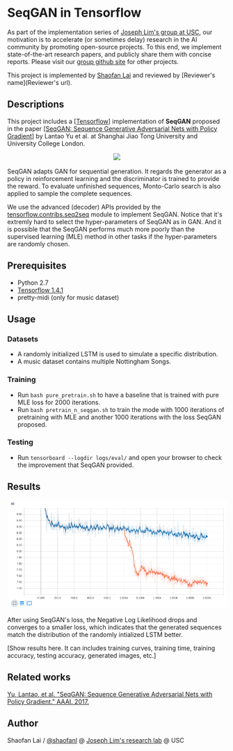 # SeqGAN in Tensorflow

As part of the implementation series of [Joseph Lim's group at USC](http://csail.mit.edu/~lim), our motivation is to accelerate (or sometimes delay) research in the AI community by promoting open-source projects. To this end, we implement state-of-the-art research papers, and publicly share them with concise reports. Please visit our [group github site](https://github.com/gitlimlab) for other projects.

This project is implemented by [Shaofan Lai](https://github.com/shaofanl) and reviewed by [Reviewer's name](Reviewer's url).

## Descriptions
This project includes a [[Tensorflow](https://github.com/tensorflow/tensorflow)] implementation of **SeqGAN** proposed in the paper [[SeqGAN: Sequence Generative Adversarial Nets with Policy Gradient](https://arxiv.org/abs/1609.05473)] by Lantao Yu et al. at Shanghai Jiao Tong University and University College London.

<p align="center">
    <img src="https://github.com/LantaoYu/SeqGAN/raw/master/figures/seqgan.png">
</p>

SeqGAN adapts GAN for sequential generation. It regards the generator as a policy in reinforcement learning and the discriminator is trained to provide the reward. To evaluate unfinished sequences, Monto-Carlo search is also applied to sample the complete sequences.

We use the advanced (decoder) APIs provided by the [tensorflow.contribs.seq2seq](https://www.tensorflow.org/tutorials/seq2seq) module to implement SeqGAN. Notice that it's extremly hard to select the hyper-parameters of SeqGAN as in GAN. And it is possible that the SeqGAN performs much more poorly than the supervised learning (MLE) method in other tasks if the hyper-parameters are randomly chosen. 

## Prerequisites

- Python 2.7
- [Tensorflow 1.4.1](https://developers.googleblog.com/2017/11/announcing-tensorflow-r14.html)
- pretty-midi (only for music dataset)

## Usage

### Datasets

- A randomly initialized LSTM is used to simulate a specific distribution.
- A music dataset contains multiple Nottingham Songs.

### Training

- Run `bash pure_pretrain.sh` to have a baseline that is trained with pure MLE loss for 2000 iterations.
- Run `bash pretrain_n_seqgan.sh` to train the mode with 1000 iterations of pretraining with MLE and another 1000 iterations with the loss SeqGAN proposed.

### Testing

- Run `tensorboard --logdir logs/eval/` and open your browser to check the improvement that SeqGAN provided.

## Results

<p align="center">
    <img src="figures/SeqGAN.png">
</p>

After using SeqGAN's loss, the Negative Log Likelihood drops and converges to a smaller loss, which indicates that the generated sequences match the distribution of the randomly intialized LSTM better. 


[Show results here. It can includes training curves, training time, training accuracy, testing accuracy, generated images, etc.]

## Related works

[Yu, Lantao, et al. "SeqGAN: Sequence Generative Adversarial Nets with Policy Gradient." AAAI. 2017.](https://arxiv.org/abs/1609.05473)

## Author

Shaofan Lai / [@shaofanl](https://github.com/shaofanl/) @ [Joseph Lim's research lab](https://github.com/gitlimlab) @ USC
